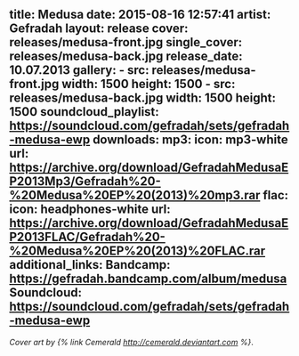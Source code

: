 title: Medusa
date: 2015-08-16 12:57:41
artist: Gefradah
layout: release
cover: releases/medusa-front.jpg
single_cover: releases/medusa-back.jpg
release_date: 10.07.2013
gallery:
    -
        src: releases/medusa-front.jpg
        width: 1500
        height: 1500
    -
        src: releases/medusa-back.jpg
        width: 1500
        height: 1500
soundcloud_playlist: https://soundcloud.com/gefradah/sets/gefradah-medusa-ewp
downloads:
    mp3: 
        icon: mp3-white
        url: https://archive.org/download/GefradahMedusaEP2013Mp3/Gefradah%20-%20Medusa%20EP%20(2013)%20mp3.rar
    flac:
        icon: headphones-white
        url: https://archive.org/download/GefradahMedusaEP2013FLAC/Gefradah%20-%20Medusa%20EP%20(2013)%20FLAC.rar
additional_links: 
    Bandcamp: https://gefradah.bandcamp.com/album/medusa
    Soundcloud: https://soundcloud.com/gefradah/sets/gefradah-medusa-ewp
---
*Cover art by {% link Cemerald http://cemerald.deviantart.com %}*.